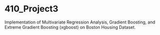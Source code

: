 # 410_Project3
Implementation of Multivariate Regression Analysis, Gradient Boosting, and Extreme Gradient Boosting (xgboost) on Boston Housing Dataset.
